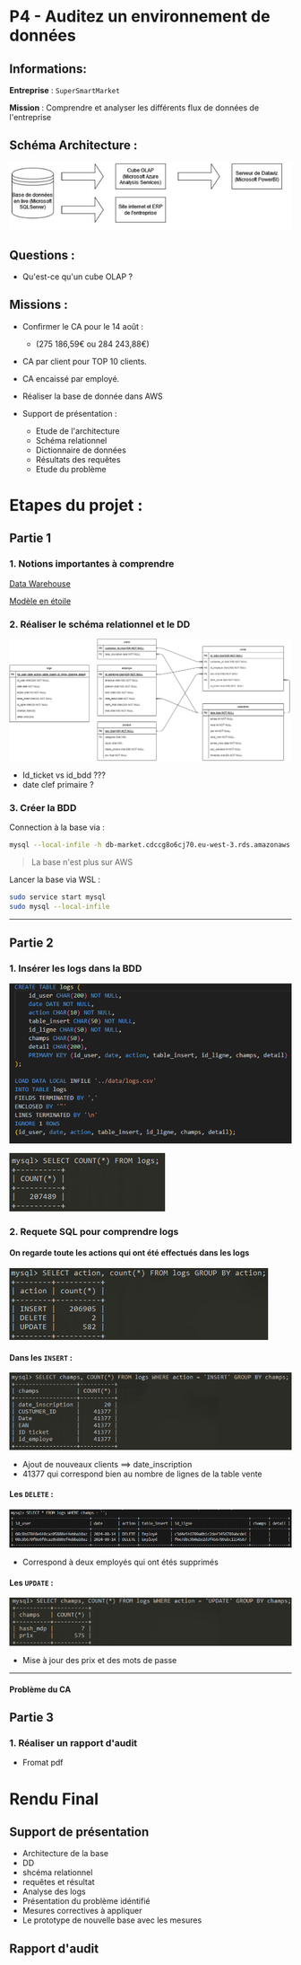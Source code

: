 # P4 - Auditez un environnement de données

## Informations: 

**Entreprise** : `SuperSmartMarket`

**Mission** : Comprendre et analyser les différents flux de données de l'entreprise

## Schéma Architecture :

![img](img/schema_architecture.jpg)

## Questions :

* Qu'est-ce qu'un cube OLAP ?


## Missions :

* Confirmer le CA pour le 14 août :
  * (275 186,59€ ou 284 243,88€)
* CA par client pour TOP 10 clients.
* CA encaissé par employé.

* Réaliser la base de donnée dans AWS

* Support de présentation :
  * Etude de l'architecture
  * Schéma relationnel
  * Dictionnaire de données
  * Résultats des requêtes
  * Etude du problème

# Etapes du projet :

## Partie 1

### 1. Notions importantes à comprendre

[Data Warehouse](https://fr.wikipedia.org/wiki/Entrep%C3%B4t_de_donn%C3%A9es)

[Modèle en étoile](https://openclassrooms.com/fr/courses/7110891-realisez-des-dashboards-avec-power-bi/7212446-reliez-les-tables-pour-realiser-des-analyses-croisees)

### 2. Réaliser le schéma relationnel et le DD

![img](./img/schema_relationnel.png)

* Id_ticket vs id_bdd ???
* date clef primaire ?

### 3. Créer la BDD

Connection à la base via :

```bash
mysql --local-infile -h db-market.cdccg8o6cj70.eu-west-3.rds.amazonaws.com -u admin -p
```

> La base n'est plus sur AWS

Lancer la base via WSL :

```bash
sudo service start mysql
sudo mysql --local-infile
```


---

## Partie 2

### 1. Insérer les logs dans la BDD

![img](./img/creation_logs.png)

![img](./resultat_requete/count_logs.png)

### 2. Requete SQL pour comprendre logs

#### On regarde toute les actions qui ont été effectués dans les logs

![img](./resultat_requete/count_action.png)

#### Dans les `INSERT` :

![img](./resultat_requete/champs_insert.png)

- Ajout de nouveaux clients ==> date_inscription
-  41377 qui correspond bien au nombre de lignes de la table vente

#### Les `DELETE` :

![img](./resultat_requete/delete_employe.PNG)

* Correspond à deux employés qui ont étés supprimés

#### Les `UPDATE` :

![img](./resultat_requete/count_update.png)

* Mise à jour des prix et des mots de passe

---

#### Problème du CA

## Partie 3

### 1. Réaliser un rapport d'audit

* Fromat pdf

# Rendu Final

## Support de présentation

* Architecture de la base
* DD
* shcéma relationnel
* requêtes et résultat
* Analyse des logs
* Présentation du problème idéntifié
* Mesures correctives à appliquer
* Le prototype de nouvelle base avec les mesures

## Rapport d'audit 
